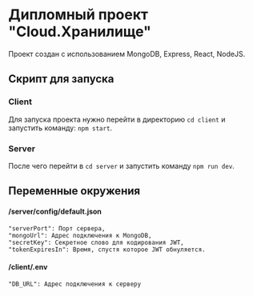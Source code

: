 # Дипломный проект "Cloud.Хранилище"
Проект создан с использованием MongoDB, Express, React, NodeJS.
## Скрипт для запуска
### Client
Для запуска проекта нужно перейти в директорию `cd client` и запустить команду: `npm start`.
### Server
После чего перейти в `cd server` и запустить команду `npm run dev`.
## Переменные окружения
#### /server/config/default.json
    "serverPort": Порт сервера,
    "mongoUrl": Адрес подключения к MongoDB,
    "secretKey": Секретное слово для кодирования JWT,
    "tokenExpiresIn": Время, спустя которое JWT обнуляется.
#### /client/.env
    "DB_URL": Адрес подключения к серверу




